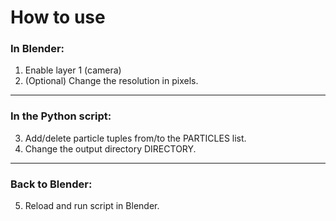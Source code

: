 # How to use

### In Blender:
1. Enable layer 1 (camera)
2. (Optional) Change the resolution in pixels.

---

### In the Python script:
3. Add/delete particle tuples from/to the PARTICLES list.
4. Change the output directory DIRECTORY.

---

### Back to Blender:
5. Reload and run script in Blender.
